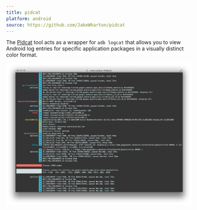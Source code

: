 ```yaml
---
title: pidcat
platform: android
source: https://github.com/JakeWharton/pidcat
---
```


The [Pidcat](https://github.com/JakeWharton/pidcat) tool acts as a wrapper for `adb logcat` that allows you to view Android log entries for specific application packages in a visually distinct color format.

<img src="https://raw.githubusercontent.com/JakeWharton/pidcat/master/screen.png"/>

